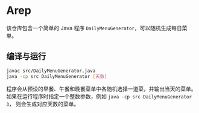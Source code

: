 # Arep

该仓库包含一个简单的 Java 程序 `DailyMenuGenerator`，可以随机生成每日菜单。

## 编译与运行

```bash
javac src/DailyMenuGenerator.java
java -cp src DailyMenuGenerator [天数]
```

程序会从预设的早餐、午餐和晚餐菜单中各随机选择一道菜，并输出当天的菜单。
如果在运行程序时指定一个整数参数，例如 `java -cp src DailyMenuGenerator 3`，
则会生成对应天数的菜单。
